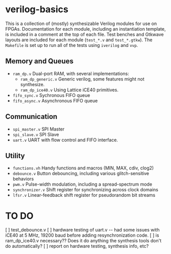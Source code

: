 # verilog-basics

This is a collection of (mostly) synthesizable Verilog modules for use on FPGAs.
Documentation for each module, including an instantiation template, is included
in a comment at the top of each file. Test benches and Gtkwave layouts are
included for each module (`test_*.v` and `test_*.gtkw`). The `Makefile` is set
up to run all of the tests using `iverilog` and `vvp`.

## Memory and Queues

- `ram_dp.v` Dual-port RAM, with several implementations:
  - `ram_dp_generic.v` Generic verilog, some features might not synthesize.
  - `ram_dp_ice40.v` Using Lattice iCE40 primitives.
- `fifo_sync.v` Sychronous FIFO queue
- `fifo_async.v` Asynchronous FIFO queue

## Communication

- `spi_master.v` SPI Master
- `spi_slave.v` SPI Slave
- `uart.v` UART with flow control and FIFO interface.

## Utility

- `functions.vh` Handy functions and macros (MIN, MAX, cdiv, clog2)
- `debounce.v` Button debouncing, including various glitch-sensitive behaviors
- `pwm.v` Pulse-width modulation, including a spread-spectrum mode
- `synchronizer.v` Shift register for synchronizing across clock domains
- `lfsr.v` Linear-feedback shift register for pseudorandom bit streams

# TO DO
 [ ] test_debounce.v
 [ ] hardware testing of uart.v -- had some issues with iCE40 at 5 MHz, 19200 baud before adding resynchronization code.
 [ ] is ram_dp_ice40.v necessary?? Does it do anything the synthesis tools don't do automatically?
 [ ] report on hardware testing, synthesis info, etc?
